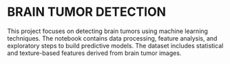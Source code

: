 # BRAIN TUMOR DETECTION
 
This project focuses on detecting brain tumors using machine learning techniques. The notebook contains data processing, feature analysis, and exploratory steps to build predictive models. The dataset includes statistical and texture-based features derived from brain tumor images.